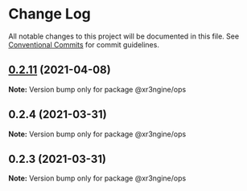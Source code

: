 # Change Log

All notable changes to this project will be documented in this file.
See [Conventional Commits](https://conventionalcommits.org) for commit guidelines.

## [0.2.11](https://github.com/xr3ngine/xr3ngine/compare/v0.2.10...v0.2.11) (2021-04-08)

**Note:** Version bump only for package @xr3ngine/ops





## 0.2.4 (2021-03-31)

**Note:** Version bump only for package @xr3ngine/ops





## 0.2.3 (2021-03-31)

**Note:** Version bump only for package @xr3ngine/ops

